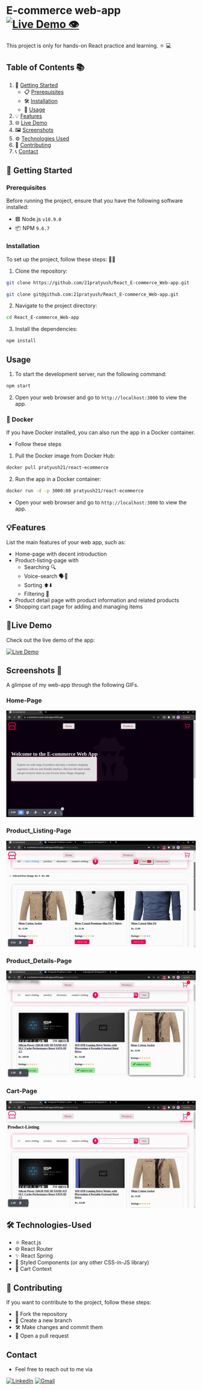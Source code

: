 # E-commerce web-app [![Live Demo 👁️](https://img.shields.io/badge/Live%20Demo-View%20👁️-red)](https://e-commerce-react-web-app.netlify.app/)


This project is only for hands-on React practice and learning.  ⚛️ 💻

## Table of Contents 📚

1. 🚀 [Getting Started](#getting-started)
   - 📋 [Prerequisites](#prerequisites)
   - 🛠️ [Installation](#installation)
   - 🚀 [Usage](#usage)
2. 💡 [Features](#features)
3. 🌐 [Live Demo](#live-demo)
4. 🖼️ [Screenshots](#screenshots)
5. ⚙️ [Technologies Used](#technologies-used)
6. 🤝 [Contributing](#contributing)
7. 📞 [Contact](#contact)


## 🚀 Getting Started

### Prerequisites

Before running the project, ensure that you have the following software installed:

- 🟩 Node.js ```v18.9.0 ```
- 📦 NPM ```9.6.7```


### Installation

To set up the project, follow these steps: 👨‍💻

1. Clone the repository:

```bash
git clone https://github.com/21pratyush/React_E-commerce_Web-app.git
```
```bash
git clone git@github.com:21pratyush/React_E-commerce_Web-app.git
```
2. Navigate to the project directory:
```bash
cd React_E-commerce_Web-app
```
3. Install the dependencies:
```bash
npm install
```

## Usage
1. To start the development server, run the following command:

```bash
npm start
```
2. Open your web browser and go to ```http://localhost:3000``` to view the app.

### 🐳 Docker
If you have Docker installed, you can also run the app in a Docker container. 

- Follow these steps
1. Pull the Docker image from Docker Hub:
```bash
docker pull pratyush21/react-ecommerce
```
2. Run the app in a Docker container:
```bash
docker run -d -p 3000:80 pratyush21/react-ecommerce
```
- Open your web browser and go to ```http://localhost:3000``` to view the app.

## 💡Features

List the main features of your web app, such as:

- Home-page with decent introduction
- Product-listing-page with 
   - Searching  🔍
   - Voice-search   🗣️🎤
   - Sorting ⬆️⬇️
   - Filtering 🔖
- Product detail page with product information and related products
- Shopping cart page for adding and managing items

## 🌟Live Demo

Check out the live demo of the app:

[![Live Demo](https://img.shields.io/badge/Live%20Demo-View%20Here-green)](https://e-commerce-react-web-app.netlify.app/)


## Screenshots 📸

A glimpse of my web-app through the following GIFs.

### Home-Page
![Home Page](./Screenshots/home.gif) 
### Product_Listing-Page
![Product Listing Page](./Screenshots/product-listing.gif)
### Product_Details-Page
![Product Detail Page](./Screenshots/product-detail.gif)
### Cart-Page
![Cart Page](./Screenshots/cart.gif)

## 🛠️ Technologies-Used

- ⚛️ React.js
- 🌐 React Router
- ✨ React Spring
- 💅 Styled Components (or any other CSS-in-JS library)
- 🛒 Cart Context


## 🤝 Contributing  

If you want to contribute to the project, follow these steps:

- 🍴 Fork the repository
- 🌿 Create a new branch
- 🛠️ Make changes and commit them
- 🔀 Open a pull request


## Contact

- Feel free to reach out to me via

[![LinkedIn](https://img.icons8.com/color/48/000000/linkedin.png)](https://www.linkedin.com/in/pratyush-prakhar-149217241/) 
[![Gmail](https://img.icons8.com/color/48/000000/gmail-new.png)](mailto:pratyush.prakhar21@gmail.com)
